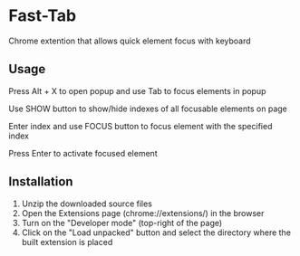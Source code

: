 # Fast-Tab
Chrome extention that allows quick element focus with keyboard

## Usage
Press Alt + X to open popup and use Tab to focus elements in popup

Use SHOW button to show/hide indexes of all focusable elements on page

Enter index and use FOCUS button to focus element with the specified index

Press Enter to activate focused element

## Installation
1. Unzip the downloaded source files
2. Open the Extensions page (chrome://extensions/) in the browser
3. Turn on the "Developer mode" (top-right of the page)
4. Click on the "Load unpacked" button and select the directory where the built extension is placed
